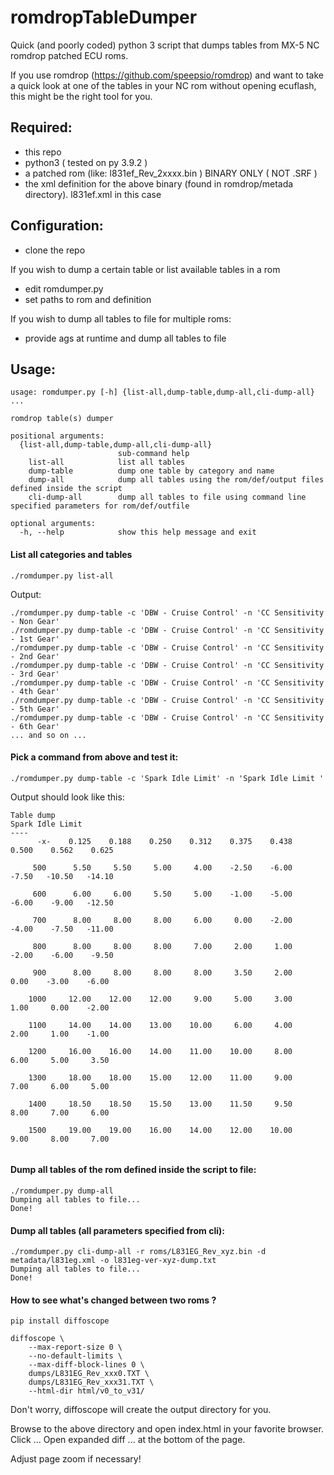 # romdropTableDumper
Quick (and poorly coded) python 3 script that dumps tables from MX-5 NC romdrop patched ECU roms.

If you use romdrop (https://github.com/speepsio/romdrop) and want to take a quick look at one of the tables in your NC rom without opening ecuflash, this might be the right tool for you.

## Required:
- this repo
- python3 ( tested on py 3.9.2 ) 
- a patched rom (like: l831ef_Rev_2xxxx.bin ) BINARY ONLY  ( NOT .SRF )
- the xml definition for the above binary (found in romdrop/metada directory). l831ef.xml in this case

## Configuration:
- clone the repo

If you wish to dump a certain table or list available tables in a rom

- edit romdumper.py
- set paths to rom and definition

If you wish to dump all tables to file for multiple roms:

- provide ags at runtime and dump all tables to file



## Usage:
````
usage: romdumper.py [-h] {list-all,dump-table,dump-all,cli-dump-all} ...

romdrop table(s) dumper

positional arguments:
  {list-all,dump-table,dump-all,cli-dump-all}
                        sub-command help
    list-all            list all tables
    dump-table          dump one table by category and name
    dump-all            dump all tables using the rom/def/output files defined inside the script
    cli-dump-all        dump all tables to file using command line specified parameters for rom/def/outfile

optional arguments:
  -h, --help            show this help message and exit
````


#### List all categories and tables

````
./romdumper.py list-all
````

Output:
````
./romdumper.py dump-table -c 'DBW - Cruise Control' -n 'CC Sensitivity - Non Gear'
./romdumper.py dump-table -c 'DBW - Cruise Control' -n 'CC Sensitivity - 1st Gear'
./romdumper.py dump-table -c 'DBW - Cruise Control' -n 'CC Sensitivity - 2nd Gear'
./romdumper.py dump-table -c 'DBW - Cruise Control' -n 'CC Sensitivity - 3rd Gear'
./romdumper.py dump-table -c 'DBW - Cruise Control' -n 'CC Sensitivity - 4th Gear'
./romdumper.py dump-table -c 'DBW - Cruise Control' -n 'CC Sensitivity - 5th Gear'
./romdumper.py dump-table -c 'DBW - Cruise Control' -n 'CC Sensitivity - 6th Gear'
... and so on ...
````


#### Pick a command from above and test it:

````
./romdumper.py dump-table -c 'Spark Idle Limit' -n 'Spark Idle Limit '
````

Output should look like this:

````
Table dump
Spark Idle Limit 
----
      -x-    0.125    0.188    0.250    0.312    0.375    0.438    0.500    0.562    0.625

     500      5.50     5.50     5.00     4.00    -2.50    -6.00    -7.50   -10.50   -14.10

     600      6.00     6.00     5.50     5.00    -1.00    -5.00    -6.00    -9.00   -12.50

     700      8.00     8.00     8.00     6.00     0.00    -2.00    -4.00    -7.50   -11.00

     800      8.00     8.00     8.00     7.00     2.00     1.00    -2.00    -6.00    -9.50

     900      8.00     8.00     8.00     8.00     3.50     2.00     0.00    -3.00    -6.00

    1000     12.00    12.00    12.00     9.00     5.00     3.00     1.00     0.00    -2.00

    1100     14.00    14.00    13.00    10.00     6.00     4.00     2.00     1.00    -1.00

    1200     16.00    16.00    14.00    11.00    10.00     8.00     6.00     5.00     3.50

    1300     18.00    18.00    15.00    12.00    11.00     9.00     7.00     6.00     5.00

    1400     18.50    18.50    15.50    13.00    11.50     9.50     8.00     7.00     6.00

    1500     19.00    19.00    16.00    14.00    12.00    10.00     9.00     8.00     7.00


````


#### Dump all tables of the rom defined inside the script to file:

````
./romdumper.py dump-all
Dumping all tables to file...
Done!
````

#### Dump all tables (all parameters specified from cli):

````
./romdumper.py cli-dump-all -r roms/L831EG_Rev_xyz.bin -d metadata/l831eg.xml -o l831eg-ver-xyz-dump.txt
Dumping all tables to file...
Done!
````

#### How to see what's changed between two roms ? 

````
pip install diffoscope
````


````
diffoscope \
	--max-report-size 0 \
	--no-default-limits \
	--max-diff-block-lines 0 \
	dumps/L831EG_Rev_xxx0.TXT \
	dumps/L831EG_Rev_xxx31.TXT \
	--html-dir html/v0_to_v31/
````

Don't worry, diffoscope will create the output directory for you.

Browse to the above directory and open index.html in your favorite browser.
Click ... Open expanded diff ... at the bottom of the page.

Adjust page zoom if necessary!

